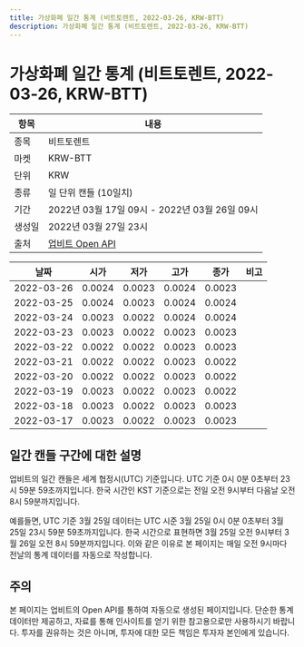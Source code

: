 ```yaml
---
title: 가상화폐 일간 통계 (비트토렌트, 2022-03-26, KRW-BTT)
description: 가상화폐 일간 통계 (비트토렌트, 2022-03-26, KRW-BTT)
---
```


가상화폐 일간 통계 (비트토렌트, 2022-03-26, KRW-BTT)
===

|항목|내용|
|--|--|
|종목|비트토렌트|
|마켓|KRW-BTT|
|단위|KRW|
|종류|일 단위 캔들 (10일치)|
|기간|2022년 03월 17일 09시 - 2022년 03월 26일 09시|
|생성일|2022년 03월 27일 23시|
|출처|[업비트 Open API](https://docs.upbit.com)|


|날짜|시가|저가|고가|종가|비고|
|--|--|--|--|--|--|
|2022-03-26|0.0024|0.0023|0.0024|0.0023|    |
|2022-03-25|0.0024|0.0023|0.0024|0.0024|    |
|2022-03-24|0.0023|0.0022|0.0024|0.0024|    |
|2022-03-23|0.0023|0.0022|0.0023|0.0023|    |
|2022-03-22|0.0022|0.0022|0.0023|0.0023|    |
|2022-03-21|0.0022|0.0022|0.0023|0.0022|    |
|2022-03-20|0.0022|0.0022|0.0023|0.0022|    |
|2022-03-19|0.0023|0.0022|0.0023|0.0022|    |
|2022-03-18|0.0023|0.0022|0.0023|0.0023|    |
|2022-03-17|0.0023|0.0022|0.0023|0.0023|    |


일간 캔들 구간에 대한 설명
---


업비트의 일간 캔들은 세계 협정시(UTC) 기준입니다. 
UTC 기준 0시 0분 0초부터 23시 59분 59초까지입니다. 
한국 시간인 KST 기준으로는 전일 오전 9시부터 다음날 오전 8시 59분까지입니다. 


예를들면, UTC 기준 3월 25일 데이터는 UTC 시준 3월 25일 0시 0분 0초부터 3월 25일 23시 59분 59초까지입니다. 
한국 시간으로 표현하면 3월 25일 오전 9시부터 3월 26일 오전 8시 59분까지입니다. 
이와 같은 이유로 본 페이지는 매일 오전 9시마다 전날의 통계 데이터를 자동으로 작성합니다. 


주의
---


본 페이지는 업비트의 Open API를 통하여 자동으로 생성된 페이지입니다. 
단순한 통계 데이터만 제공하고, 자료를 통해 인사이트를 얻기 위한 참고용으로만 사용하시기 바랍니다. 
투자를 권유하는 것은 아니며, 투자에 대한 모든 책임은 투자자 본인에게 있습니다. 
